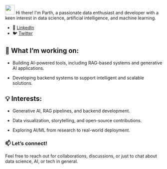 <img src="https://media.giphy.com/media/hvRJCLFzcasrR4ia7z/giphy.gif" width="30px"/> Hi there! 
I'm Parth, a passionate data enthusiast and developer with a keen interest in data science, artificial intelligence, and machine learning.

- 💼 [LinkedIn](https://www.linkedin.com/in/parth-rana-927254208/)
- 🐦 [Twitter](https://x.com/parth_4_xo)

 
## 🔭 What I’m working on:
- Building AI-powered tools, including RAG-based systems and generative AI applications.

- Developing backend systems to support intelligent and scalable solutions.

## 💡 Interests:
- Generative AI, RAG pipelines, and backend development.

- Data visualization, storytelling, and open-source contributions.

- Exploring AI/ML from research to real-world deployment.

### 📫 Let’s connect!
Feel free to reach out for collaborations, discussions, or just to chat about data science, AI, or tech in general.

